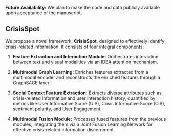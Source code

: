 **Future Availability:**
We plan to make the code and data publicly available upon acceptance of the manuscript. 
## CrisisSpot 
We propose a novel framework, **CrisisSpot**, designed to effectively identify crisis-related information. It consists of four integral components:

1. **Feature Extraction and Interaction Module:** Orchestrates interaction between text and visual modalities via an IDEA attention mechanism.

2. **Multimodal Graph Learning:** Enriches features extracted from a multimodal encoder and reconstructs the enriched features through a GraphSAGE layer.

3. **Social Context Feature Extraction:** Extracts diverse attributes such as crisis-related information and user interaction history, quantified by metrics like User Informative Score (UIS), Crisis Informative Score (CIS), sentiment polarity, and User Engagement.

4. **Multimodal Fusion Module:** Processes fused features from the previous modules, integrating them via a Joint Fusion Learning Network for effective crisis-related information discernment.
